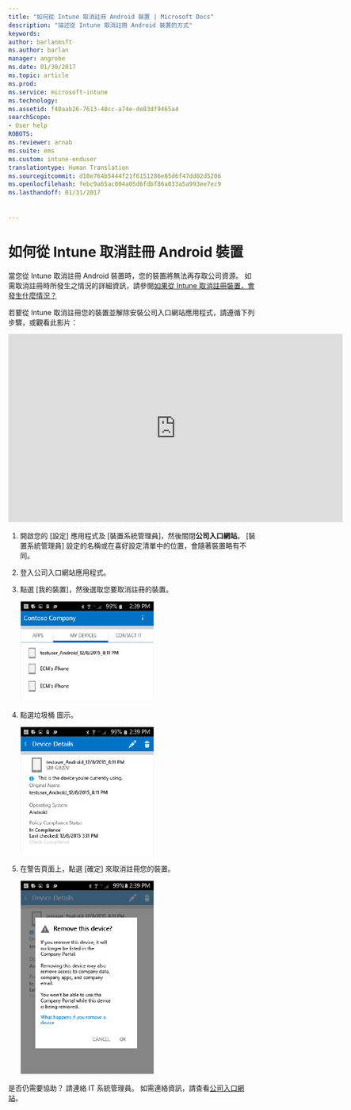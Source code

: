 ```yaml
---
title: "如何從 Intune 取消註冊 Android 裝置 | Microsoft Docs"
description: "描述從 Intune 取消註冊 Android 裝置的方式"
keywords: 
author: barlanmsft
ms.author: barlan
manager: angrobe
ms.date: 01/30/2017
ms.topic: article
ms.prod: 
ms.service: microsoft-intune
ms.technology: 
ms.assetid: f40aab26-7613-48cc-a74e-de83df9465a4
searchScope:
- User help
ROBOTS: 
ms.reviewer: arnab
ms.suite: ems
ms.custom: intune-enduser
translationtype: Human Translation
ms.sourcegitcommit: d10e764b5444f21f6151286e85d6f47dd02d5206
ms.openlocfilehash: febc9a65ac004a05d6fdbf86a033a5a993ee7ec9
ms.lasthandoff: 01/31/2017


---
```



# <a name="how-to-unenroll-your-android-device-from-intune"></a>如何從 Intune 取消註冊 Android 裝置

當您從 Intune 取消註冊 Android 裝置時，您的裝置將無法再存取公司資源。  如需取消註冊時所發生之情況的詳細資訊，請參閱[如果從 Intune 取消註冊裝置，會發生什麼情況？](what-happens-if-you-unenroll-your-device-from-intune-android.md)

若要從 Intune 取消註冊您的裝置並解除安裝公司入口網站應用程式，請遵循下列步驟，或觀看此影片：

<iframe width="675" height="379" src="https://www.youtube.com/embed/K-Vi7lNfaMk" frameborder="0" allowfullscreen></iframe>

1. 開啟您的 [設定] 應用程式及 [裝置系統管理員]，然後關閉**公司入口網站**。 [裝置系統管理員] 設定的名稱或在喜好設定清單中的位置，會隨著裝置略有不同。

2.  登入公司入口網站應用程式。

3.  點選 [我的裝置]，然後選取您要取消註冊的裝置。

    ![選擇您要取消註冊的裝置。](./media/andr-1-my-devices-choose.png)

4.  點選垃圾桶 圖示。

    ![點選垃圾桶圖示。](./media/andr-2-tap-trashcan.png)

5.  在警告頁面上，點選 [確定] 來取消註冊您的裝置。

    ![移除裝置。](./media/andr-3-warning-about-remove.png)

是否仍需要協助？ 請連絡 IT 系統管理員。 如需連絡資訊，請查看[公司入口網站](http://portal.manage.microsoft.com)。

